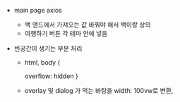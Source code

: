 - main page axios

  - 백 앤드에서 가져오는 값 바꿔야 해서 백이랑 상의
  - 여행하기 버튼 각 테마 안에 넣음

- 빈공간이 생기는 부분 처리

  - html, body  {

    overflow: hidden
    }

  - overlay 및 dialog 가 먹는 바탕을 width: 100vw로 변환,

